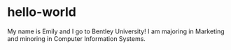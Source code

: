 # hello-world

My name is Emily and I go to Bentley University!
I am majoring in Marketing and minoring in Computer Information Systems.
